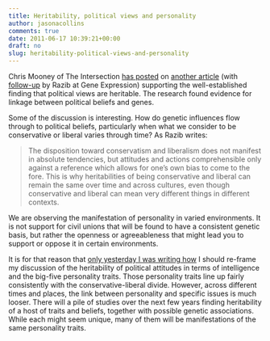 ```yaml
---
title: Heritability, political views and personality
author: jasonacollins
comments: true
date: 2011-06-17 10:39:21+00:00
draft: no
slug: heritability-political-views-and-personality
---
```


Chris Mooney of The Intersection [has posted](http://blogs.discovermagazine.com/intersection/2011/06/16/is-politics-partly-guided-by-our-genes/) on [another article](https://doi.org/10.1017/S0022381610001015) (with [follow-up](http://blogs.discovermagazine.com/gnxp/2011/06/does-heritability-of-political-orientation-matter) by Razib at Gene Expression) supporting the well-established finding that political views are heritable. The research found evidence for linkage between political beliefs and genes.

Some of the discussion is interesting. How do genetic influences flow through to political beliefs, particularly when what we consider to be conservative or liberal varies through time? As Razib writes:

>The disposition toward conservatism and liberalism does not manifest in absolute tendencies, but attitudes and actions comprehensible only against a reference which allows for one’s own bias to come to the fore. This is why heritabilities of being conservative and liberal can remain the same over time and across cultures, even though conservative and liberal can mean very different things in different contexts.

We are observing the manifestation of personality in varied environments. It is not support for civil unions that will be found to have a consistent genetic basis, but rather the openness or agreeableness that might lead you to support or oppose it in certain environments.

It is for that reason that [only yesterday I was writing how](https://www.jasoncollins.blog/the-evolution-of-conscientiousness/) I should re-frame my discussion of the heritability of political attitudes in terms of intelligence and the big-five personality traits. Those personality traits line up fairly consistently with the conservative-liberal divide. However, across different times and places, the link between personality and specific issues is much looser. There will a pile of studies over the next few years finding heritability of a host of traits and beliefs, together with possible genetic associations. While each might seem unique, many of them will be manifestations of the same personality traits.
